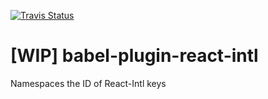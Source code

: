 [![Travis Status][trav_img]][trav_site]

# [WIP] babel-plugin-react-intl

Namespaces the ID of React-Intl keys

[trav_img]: https://api.travis-ci.org/walmartreact/babel-plugin-i18n-id-hashing.svg
[trav_site]: https://travis-ci.org/walmartreact/babel-plugin-i18n-id-hashing
